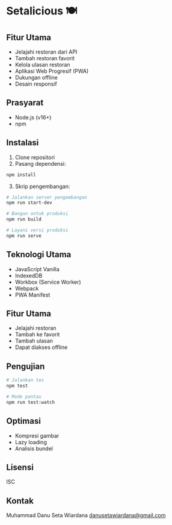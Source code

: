 # Setalicious 🍽️

## Fitur Utama
- Jelajahi restoran dari API
- Tambah restoran favorit
- Kelola ulasan restoran
- Aplikasi Web Progresif (PWA)
- Dukungan offline
- Desain responsif

## Prasyarat
- Node.js (v16+)
- npm

## Instalasi
1. Clone repositori
2. Pasang dependensi:
```bash
npm install
```

3. Skrip pengembangan:
```bash
# Jalankan server pengembangan
npm run start-dev

# Bangun untuk produksi
npm run build

# Layani versi produksi
npm run serve
```

## Teknologi Utama
- JavaScript Vanilla
- IndexedDB
- Workbox (Service Worker)
- Webpack
- PWA Manifest

## Fitur Utama
- Jelajahi restoran
- Tambah ke favorit
- Tambah ulasan
- Dapat diakses offline

## Pengujian
```bash
# Jalankan tes
npm test

# Mode pantau
npm run test:watch
```

## Optimasi
- Kompresi gambar
- Lazy loading
- Analisis bundel

## Lisensi
ISC

## Kontak
Muhammad Danu Seta Wiardana
danusetawiardana@gmail.com
```
